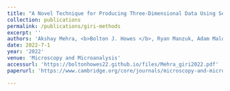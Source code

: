 ```yaml
---
title: "A Novel Technique for Producing Three-Dimensional Data Using Serial Sectioning and Semi-Automatic Image Classification"
collection: publications
permalink: /publications/giri-methods
excerpt: ''
authors: 'Akshay Mehra, <b>Bolton J. Howes </b>, Ryan Manzuk, Adam Maloof'
date: 2022-7-1
year: '2022'
venue: 'Microscopy and Microanalysis'
accessurl: 'https://boltonhowes22.github.io/files/Mehra_giri2022.pdf'
paperurl: 'https://www.cambridge.org/core/journals/microscopy-and-microanalysis/article/novel-technique-for-producing-threedimensional-data-using-serial-sectioning-and-semiautomatic-image-classification/AA85EC8A3E29F73E1934711AA1DECA90'

---
```


